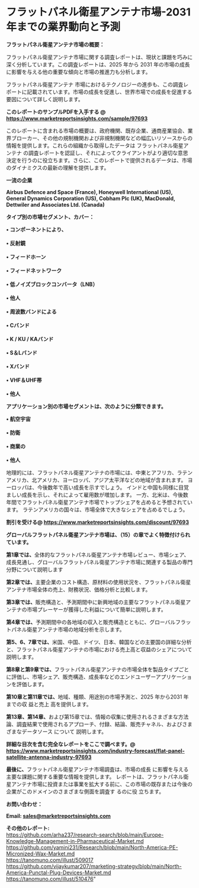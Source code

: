 # フラットパネル衛星アンテナ市場-2031年までの業界動向と予測

<strong><b>フラットパネル衛星アンテナ市場の概要：</b></strong>

フラットパネル衛星アンテナ市場に関する調査レポートは、現状と課題を巧みに深く分析しています。この調査レポートは、2025 年から 2031 年の市場の成長に影響を与える他の重要な傾向と市場の推進力も分析します。

フラットパネル衛星アンテナ 市場におけるテクノロジーの進歩も、この調査レポートに記載されています。市場の成長を促進し、世界市場での成長を促進する要因について詳しく説明します。

<strong>このレポートのサンプルPDFを入手する @ <a href=https://www.marketreportsinsights.com/sample/97693>https://www.marketreportsinsights.com/sample/97693</a></strong>

このレポートに含まれる市場の概要は、政府機関、既存企業、通商産業協会、業界ブローカー、その他の規制機関および非規制機関などの幅広いリソースからの情報を提供します。これらの組織から取得したデータは フラットパネル衛星アンテナ の調査レポートを認証し、それによってクライアントがより適切な意思決定を行うのに役立ちます。さらに、このレポートで提供されるデータは、市場のダイナミクスの最新の理解を提供します。

<strong>一流の企業</strong>

<strong><b>Airbus Defence and Space (France), Honeywell International (US), General Dynamics Corporation (US), Cobham Plc (UK), MacDonald, Dettwiler and Associates Ltd. (Canada)</b></strong>

<strong><b>タイプ別の市場セグメント、カバー：</b></strong>

<strong>• コンポーネントにより、<br><br>• 反射鏡<br><br>• フィードホーン<br><br>• フィードネットワーク<br><br>• 低ノイズブロックコンバータ（LNB）<br><br>• 他人<br><br>• 周波数バンドによる<br><br>• Cバンド<br><br>• K / KU / KAバンド<br><br>• S＆Lバンド<br><br>• Xバンド<br><br>• VHF＆UHF帯<br><br>• 他人</strong>

<strong><b>アプリケーション別の市場セグメントは、次のように分類できます。</b></strong>

<strong>• 航空宇宙<br><br>• 防衛<br><br>• 商業の<br><br>• 他人</strong>

 地理的には、フラットパネル衛星アンテナの市場には、中東とアフリカ、ラテンアメリカ、北アメリカ、ヨーロッパ、アジア太平洋などの地域が含まれます。 ヨーロッパは、今後数年で高い成長を示すでしょう。 インドと中国も同様に目覚ましい成長を示し、それによって雇用数が増加します。 一方、北米は、今後数年間でフラットパネル衛星アンテナ市場でトップシェアを占めると予想されています。 ラテンアメリカの国々は、市場全体で大きなシェアを占めるでしょう。

<strong>割引を受ける@ <a href=https://www.marketreportsinsights.com/discount/97693>https://www.marketreportsinsights.com/discount/97693</a></strong>

<strong><b>グローバルフラットパネル衛星アンテナ市場は、（15）の章でよく特徴付けられています。</b></strong>

<strong><b>第</b></strong><strong><b>1章では、</b></strong>全体的なフラットパネル衛星アンテナ市場レビュー、市場シェア、成長見通し、グローバルフラットパネル衛星アンテナ市場に関連する製品の専門分野について説明します

<strong><b>第2章では、</b></strong>主要企業のコスト構造、原材料の使用状況を、フラットパネル衛星アンテナ市場全体の売上、財務状況、価格分析と比較します。

<strong><b>第3章では、</b></strong>販売構造と、予測期間中に新興地域の主要なフラットパネル衛星アンテナの市場プレーヤーが獲得した利益について簡単に説明します。

<strong><b>第4章では、</b></strong>予測期間中の各地域の収入と販売構造とともに、グローバルフラットパネル衛星アンテナ市場の地域分析を示します。

<strong><b>第5、6、7章では、</b></strong>米国、中国、ドイツ、日本、韓国などの主要国の詳細な分析と、フラットパネル衛星アンテナの市場における売上高と収益のシェアについて説明します。

<strong><b>第8章と第9章では、</b></strong>フラットパネル衛星アンテナの市場全体を製品タイプごとに評価し、市場シェア、販売構造、成長率などのエンドユーザーアプリケーションを評価します。

<strong><b>第10章と第11章では、</b></strong>地域、種類、用途別の市場予測と、2025 年から2031 年までの収 益と売上 高を提供します。

<strong><b>第13章、第14章、</b></strong>および第15章では、情報の収集に使用されるさまざまな方法論、調査結果で使用されるアプローチ、付録、結論、販売チャネル、およびさまざまなデータソース について 説明します。

<strong>詳細な目次を含む完全なレポートをここで調べます。@ <a href=https://www.marketreportsinsights.com/industry-forecast/flat-panel-satellite-antenna-industry-97693>https://www.marketreportsinsights.com/industry-forecast/flat-panel-satellite-antenna-industry-97693</a></strong>

<strong><b>最後に、</b></strong>フラットパネル衛星アンテナ市場調査は、市場の成長 に影響を</a>与える主要な課題に関する重要な情報を提供します。 レポートは、フラットパネル衛星アンテナ市場に投資または事業を拡大する前に、この市場の既存または今後の企業がこのドメインのさまざまな側面を調査す るのに役 立ちます。

<strong><b>お問い合わせ：</b></strong>

<strong>Email: </strong><a href=mailto:sales@marketreportsinsights.com><strong>sales@marketreportsinsights.com</strong></a>

<strong>その他のレポート:</strong>
<br>
<a href=https://github.com/arha237/research-search/blob/main/Europe-Knowledge-Management-in-Pharmaceutical-Market.md>https://github.com/arha237/research-search/blob/main/Europe-Knowledge-Management-in-Pharmaceutical-Market.md</a>
<br>
<a href=https://github.com/yamini231/Research/blob/main/North-America-PE-Micronized-Wax-Market.md>https://github.com/yamini231/Research/blob/main/North-America-PE-Micronized-Wax-Market.md</a>
<br>
<a href=https://tanomuno.com/illust/509017>https://tanomuno.com/illust/509017</a>
<br>
<a href=https://github.com/vijaykumar207/marketing-strategy/blob/main/North-America-Punctal-Plug-Devices-Market.md>https://github.com/vijaykumar207/marketing-strategy/blob/main/North-America-Punctal-Plug-Devices-Market.md</a>
<br>
<a href=https://tanomuno.com/illust/510476>https://tanomuno.com/illust/510476</a>"
